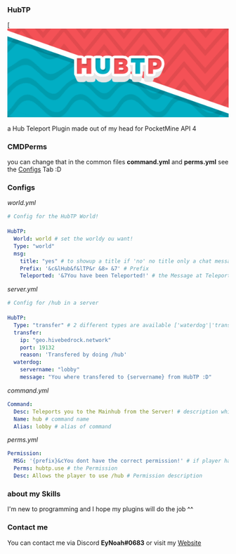 ### HubTP
[![logo](https://github.com/InvalidNoah/HubTP/blob/main/assets/logos/HubTP.gif?raw=false)

a Hub Teleport Plugin made out of my head for PocketMine API 4

### CMDPerms
you can change that in the common files **command.yml** and **perms.yml** see the [Configs](https://poggit.pmmp.io/p/HubTP/1#rdesc-section-configs) Tab :D


### Configs
*world.yml*
```yaml
# Config for the HubTP World!

HubTP:
  World: world # set the worldy ou want!
  Type: "world"
  msg:
    title: "yes" # to showup a title if 'no' no title only a chat message
    Prefix: '&c&lHub&f&lTP&r &8» &7' # Prefix
    Teleported: '&7You have been Teleported!' # the Message at Teleport
```
*server.yml*

```yaml
# Config for /hub in a server

HubTP:
  Type: "transfer" # 2 different types are available ['waterdog'|'transfer']
  transfer:
    ip: "geo.hivebedrock.network"
    port: 19132
    reason: 'Transfered by doing /hub'
  waterdog:
    servername: "lobby"
    message: "You where transfered to {servername} from HubTP :D"
  ```
  
*command.yml*

```yaml
Command:
  Desc: Teleports you to the Mainhub from the Server! # description while type /hub
  Name: hub # command name
  Alias: lobby # alias of command
```

*perms.yml*

```yaml
Permission:
  MSG: '{prefix}&cYou dont have the correct permission!' # if player has no permission to use /hub
  Perms: hubtp.use # the Permission
  Desc: Allows the player to use /hub # Permission description
```

### about my Skills
I'm new to programming and I hope my plugins will do the job ^^

### Contact me
You can contact me via Discord **EyNoah#0683**
or visit my [Website](https://eynoah.de)
